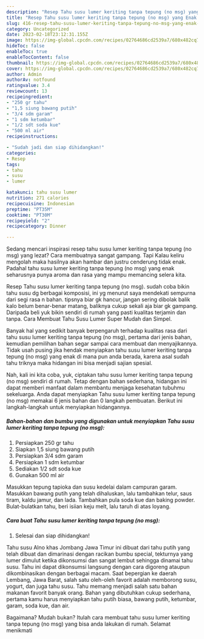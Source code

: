 ```yaml
---
description: "Resep Tahu susu lumer keriting tanpa tepung (no msg) yang Enak , Lezat"
title: "Resep Tahu susu lumer keriting tanpa tepung (no msg) yang Enak , Lezat"
slug: 416-resep-tahu-susu-lumer-keriting-tanpa-tepung-no-msg-yang-enak-lezat
category: Uncategorized
date: 2023-02-18T23:12:31.155Z
image: https://img-global.cpcdn.com/recipes/02764686cd2539a7/680x482cq70/tahu-susu-lumer-keriting-tanpa-tepung-no-msg-foto-resep-utama.jpg
hideToc: false
enableToc: true
enableTocContent: false
thumbnail: https://img-global.cpcdn.com/recipes/02764686cd2539a7/680x482cq70/tahu-susu-lumer-keriting-tanpa-tepung-no-msg-foto-resep-utama.jpg
cover: https://img-global.cpcdn.com/recipes/02764686cd2539a7/680x482cq70/tahu-susu-lumer-keriting-tanpa-tepung-no-msg-foto-resep-utama.jpg
author: Admin
authorAv: notfound
ratingvalue: 3.4
reviewcount: 13
recipeingredient:
- "250 gr tahu"
- "1,5 siung bawang putih"
- "3/4 sdm garam"
- "1 sdm ketumbar"
- "1/2 sdt soda kue"
- "500 ml air"
recipeinstructions:

- "Sudah jadi dan siap dihidangkan!"
categories:
- Resep
tags:
- tahu
- susu
- lumer

katakunci: tahu susu lumer 
nutrition: 271 calories
recipecuisine: Indonesian
preptime: "PT35M"
cooktime: "PT30M"
recipeyield: "2"
recipecategory: Dinner

---
```



Sedang mencari inspirasi resep tahu susu lumer keriting tanpa tepung (no msg) yang lezat? Cara membuatnya sangat gampang. Tapi Kalau keliru mengolah maka hasilnya akan hambar dan justru cenderung tidak enak. Padahal tahu susu lumer keriting tanpa tepung (no msg) yang enak seharusnya punya aroma dan rasa yang mampu memancing selera kita.


Resep Tahu susu lumer keriting tanpa tepung (no msg). sudah coba bikin tahu susu dg berbagai komposisi, ini yg menurut saya mendekati sempurna dari segi rasa n bahan. tipsnya biar gk hancur, jangan sering dibolak balik kalo belum benar-benar matang, baliknya cukup sekali aja biar gk gampang. Daripada beli yuk bikin sendiri di rumah yang pasti kualitas terjamin dan tanpa. Cara Membuat Tahu Susu Lumer Super Mudah dan Simpel.

Banyak hal yang sedikit banyak berpengaruh terhadap kualitas rasa dari tahu susu lumer keriting tanpa tepung (no msg), pertama dari jenis bahan, kemudian pemilihan bahan segar sampai cara membuat dan menyajikannya. Tidak usah pusing jika hendak menyiapkan tahu susu lumer keriting tanpa tepung (no msg) yang enak di mana pun anda berada, karena asal sudah tahu triknya maka hidangan ini bisa menjadi sajian spesial.


Nah, kali ini kita coba, yuk, ciptakan tahu susu lumer keriting tanpa tepung (no msg) sendiri di rumah. Tetap dengan bahan sederhana, hidangan ini dapat memberi manfaat dalam membantu menjaga kesehatan tubuhmu sekeluarga. Anda dapat menyiapkan Tahu susu lumer keriting tanpa tepung (no msg) memakai 6 jenis bahan dan 0 langkah pembuatan. Berikut ini langkah-langkah untuk menyiapkan hidangannya.

<!--inarticleads1-->

##### Bahan-bahan dan bumbu yang digunakan untuk menyiapkan Tahu susu lumer keriting tanpa tepung (no msg):

1. Persiapkan 250 gr tahu
1. Siapkan 1,5 siung bawang putih
1. Persiapkan 3/4 sdm garam
1. Persiapkan 1 sdm ketumbar
1. Sediakan 1/2 sdt soda kue
1. Gunakan 500 ml air


Masukkan tepung tapioka dan susu kedelai dalam campuran garam. Masukkan bawang putih yang telah dihaluskan, lalu tambahkan telur, saus tiram, kaldu jamur, dan lada. Tambahkan pula soda kue dan baking powder. Bulat-bulatkan tahu, beri isiian keju melt, lalu taruh di atas loyang. 

<!--inarticleads2-->

##### Cara buat Tahu susu lumer keriting tanpa tepung (no msg):


1. Selesai dan siap dihidangkan!

Tahu susu Alno khas Jombang Jawa Timur ini dibuat dari tahu putih yang telah dibuat dan dimarinasi dengan racikan bumbu special, tekturnya yang lumer dimulut ketika dikonsumsi dan sangat lembut sehingga dinamai tahu susu. Tahu ini dapat dikonsumsi langsung dengan cara digoreng ataupun dikombinasikan dengan berbagai macam. Saat bepergian ke daerah Lembang, Jawa Barat, salah satu oleh-oleh favorit adalah memborong susu, yogurt, dan juga tahu susu. Tahu memang menjadi salah satu bahan makanan favorit banyak orang. Bahan yang dibutuhkan cukup sederhana, pertama kamu harus menyiapkan tahu putih biasa, bawang putih, ketumbar, garam, soda kue, dan air. 

Bagaimana? Mudah bukan? Itulah cara membuat tahu susu lumer keriting tanpa tepung (no msg) yang bisa anda lakukan di rumah. Selamat menikmati
